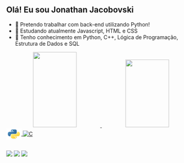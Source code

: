 ## Olá! Eu sou Jonathan Jacobovski

- 🔭 Pretendo trabalhar com back-end utilizando Python!
- 🌱 Estudando atualmente Javascript, HTML e CSS
- 🔭 Tenho conhecimento em Python, C++, Lógica de Programação, Estrutura de Dados e SQL

<div align="center">
  <a href="https://github.com/JonthanOJ">
  <img height="200em" width="48%" src="https://github-readme-stats.vercel.app/api?username=JonathanOJ&show_icons=true&theme=dark&include_all_commits=true&count_private=true"/>
  <img height="180em" width="48%" src="https://github-readme-stats.vercel.app/api/top-langs/?username=JonathanOJ&layout=compact&langs_count=7&theme=dark"/>
</div>

<img align="center" alt="Python" height="30" width="40" src="https://raw.githubusercontent.com/devicons/devicon/master/icons/python/python-original.svg">
<img align="center" alt="C" height="30" width="40" src="https://cdn.jsdelivr.net/gh/devicons/devicon/icons/c/c-original.svg" />

##

<div> 
  <a href="https://instagram.com/jonathan_o.j" target="_blank"><img src="https://img.shields.io/badge/-Instagram-%23E4405F?style=for-the-badge&logo=instagram&logoColor=white" target="_blank"></a>
  <a href = "mailto:jonathan_jacobovski@hotmail.com"><img src="https://img.shields.io/badge/-Gmail-%23333?style=for-the-badge&logo=gmail&logoColor=white" target="_blank"></a>
  <a href="https://www.linkedin.com/in/jonathan-jacobovski-9ba2b8ba/" target="_blank"><img src="https://img.shields.io/badge/-LinkedIn-%230077B5?style=for-the-badge&logo=linkedin&logoColor=white" target="_blank"></a> 
 
